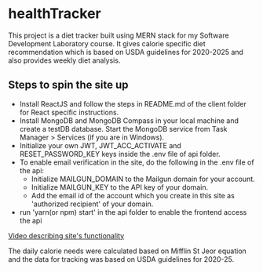 # healthTracker
This project is a diet tracker built using MERN stack for my Software Development Laboratory course. It gives calorie specific diet recommendation which is based on USDA guidelines for 2020-2025 and also provides weekly diet analysis.

## Steps to spin the site up 
* Install ReactJS and follow the steps in README.md of the client folder for React specific instructions.
* Install MongoDB and MongoDB Compass in your local machine and create a testDB database. Start the MongoDB service from Task Manager > Services (if you are in Windows).
* Initialize your own JWT, JWT_ACC_ACTIVATE and RESET_PASSWORD_KEY keys inside the .env file of api folder.
* To enable email verification in the site, do the following in the .env file of the api:
    * Initialize MAILGUN_DOMAIN to the Mailgun domain for your account.
    * Initialize MAILGUN_KEY to the API key of your domain.
    * Add the email id of the account which you create in this site as 'authorized recipient' of your domain.
* run 'yarn(or npm) start' in the api folder to enable the frontend access the api

[Video describing site's functionality](https://drive.google.com/file/d/1UKyvnHWbVpY8kf_MAj30DN9A9iMQ7IAq/view?usp=sharing)

The daily calorie needs were calculated based on Mifflin St Jeor equation and the data for tracking was based on USDA guidelines for 2020-25.